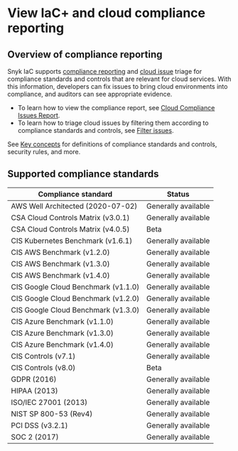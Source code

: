 # View IaC+ and cloud compliance reporting

## Overview of compliance reporting

Snyk IaC supports [compliance reporting](../manage-issues/reporting/available-snyk-reports.md#cloud-compliance-issues-report) and [cloud issue](introduction-to-iac+/cloud-and-integrated-iac-issues/) triage for compliance standards and controls that are relevant for cloud services. With this information, developers can fix issues to bring cloud environments into compliance, and auditors can see appropriate evidence.

* To learn how to view the compliance report, see [Cloud Compliance Issues Report](../manage-issues/reporting/available-snyk-reports.md#cloud-compliance-issues-report).
* To learn how to triage cloud issues by filtering them according to compliance standards and controls, see [Filter issues](introduction-to-iac+/cloud-and-integrated-iac-issues/view-cloud-and-integragted-iac-issues-in-the-snyk-web-ui.md#filter-issues).

See [Key concepts](introduction-to-iac+/key-concepts-in-iac+.md) for definitions of compliance standards and controls, security rules, and more.

## Supported compliance standards

| Compliance standard                 | Status              |
| ----------------------------------- | ------------------- |
| AWS Well Architected (2020-07-02)   | Generally available |
| CSA Cloud Controls Matrix (v3.0.1)  | Generally available |
| CSA Cloud Controls Matrix (v4.0.5)  | Beta                |
| CIS Kubernetes Benchmark (v1.6.1)   | Generally available |
| CIS AWS Benchmark (v1.2.0)          | Generally available |
| CIS AWS Benchmark (v1.3.0)          | Generally available |
| CIS AWS Benchmark (v1.4.0)          | Generally available |
| CIS Google Cloud Benchmark (v1.1.0) | Generally available |
| CIS Google Cloud Benchmark (v1.2.0) | Generally available |
| CIS Google Cloud Benchmark (v1.3.0) | Generally available |
| CIS Azure Benchmark (v1.1.0)        | Generally available |
| CIS Azure Benchmark (v1.3.0)        | Generally available |
| CIS Azure Benchmark (v1.4.0)        | Generally available |
| CIS Controls (v7.1)                 | Generally available |
| CIS Controls (v8.0)                 | Beta                |
| GDPR (2016)                         | Generally available |
| HIPAA (2013)                        | Generally available |
| ISO/IEC 27001 (2013)                | Generally available |
| NIST SP 800-53 (Rev4)               | Generally available |
| PCI DSS (v3.2.1)                    | Generally available |
| SOC 2 (2017)                        | Generally available |

